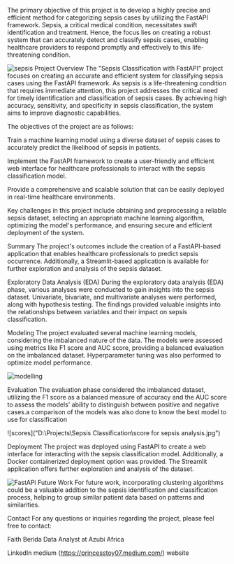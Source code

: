 The primary objective of this project is to develop a highly precise and efficient method for categorizing sepsis cases by utilizing the FastAPI framework. Sepsis, a critical medical condition, necessitates swift identification and treatment. Hence, the focus lies on creating a robust system that can accurately detect and classify sepsis cases, enabling healthcare providers to respond promptly and effectively to this life-threatening condition.

![sepsis](https://scirc.med.ufl.edu/files/2019/11/GettyImages-1076118668-600x400.jpg)
Project Overview
The "Sepsis Classification with FastAPI" project focuses on creating an accurate and efficient system for classifying sepsis cases using the FastAPI framework. As sepsis is a life-threatening condition that requires immediate attention, this project addresses the critical need for timely identification and classification of sepsis cases. By achieving high accuracy, sensitivity, and specificity in sepsis classification, the system aims to improve diagnostic capabilities.

The objectives of the project are as follows:

Train a machine learning model using a diverse dataset of sepsis cases to accurately predict the likelihood of sepsis in patients.

Implement the FastAPI framework to create a user-friendly and efficient web interface for healthcare professionals to interact with the sepsis classification model.

Provide a comprehensive and scalable solution that can be easily deployed in real-time healthcare environments.

Key challenges in this project include obtaining and preprocessing a reliable sepsis dataset, selecting an appropriate machine learning algorithm, optimizing the model's performance, and ensuring secure and efficient deployment of the system.

Summary
The project's outcomes include the creation of a FastAPI-based application that enables healthcare professionals to predict sepsis occurrence. Additionally, a Streamlit-based application is available for further exploration and analysis of the sepsis dataset.

Exploratory Data Analysis (EDA)
During the exploratory data analysis (EDA) phase, various analyses were conducted to gain insights into the sepsis dataset. Univariate, bivariate, and multivariate analyses were performed, along with hypothesis testing. The findings provided valuable insights into the relationships between variables and their impact on sepsis classification.

Modeling
The project evaluated several machine learning models, considering the imbalanced nature of the data. The models were assessed using metrics like F1 score and AUC score, providing a balanced evaluation on the imbalanced dataset. Hyperparameter tuning was also performed to optimize model performance.

![modelling](https://miro.medium.com/max/2568/0*9el7MCQ4S4BL2Ew8)

Evaluation
The evaluation phase considered the imbalanced dataset, utilizing the F1 score as a balanced measure of accuracy and the AUC score to assess the models' ability to distinguish between positive and negative cases.a comparison of the models was also done to know the best model to use for classification

![scores]("D:\Projects\Sepsis Classification\score for sepsis analysis.jpg")


Deployment
The project was deployed using FastAPI to create a web interface for interacting with the sepsis classification model. Additionally, a Docker containerized deployment option was provided. The Streamlit application offers further exploration and analysis of the dataset.


![FastAPi](https://th.bing.com/th/id/R.b0d43e26e4726845a8aea3f2acbc6631?rik=0%2fEo8SO3kdvnXw&pid=ImgRaw&r=0)
Future Work
For future work, incorporating clustering algorithms could be a valuable addition to the sepsis identification and classification process, helping to group similar patient data based on patterns and similarities.

Contact
For any questions or inquiries regarding the project, please feel free to contact:

Faith Berida
Data Analyst at Azubi Africa

LinkedIn
medium (https://princesstoy07.medium.com/)
website 
